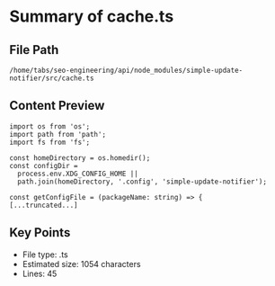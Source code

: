 # Summary of cache.ts
  
## File Path
`/home/tabs/seo-engineering/api/node_modules/simple-update-notifier/src/cache.ts`

## Content Preview
```
import os from 'os';
import path from 'path';
import fs from 'fs';

const homeDirectory = os.homedir();
const configDir =
  process.env.XDG_CONFIG_HOME ||
  path.join(homeDirectory, '.config', 'simple-update-notifier');

const getConfigFile = (packageName: string) => {
[...truncated...]
```

## Key Points
- File type: .ts
- Estimated size: 1054 characters
- Lines: 45
